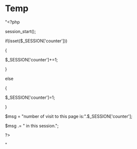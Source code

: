 # Temp
"<?php

session_start();

if(isset($_SESSION['counter']))

{

$_SESSION['counter']+=1;

}

else

{

$_SESSION['counter']=1;

}

$msg = "number of visit to this page is:".$_SESSION['counter'];

$msg .= " in this session.";

?>

<html>

<head>

<title>Setting up a PHP session</title>

</head>

<body>"

<?php

echo ($msg);

?>

</body>

</html>

